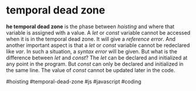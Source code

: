# temporal dead zone
**he temporal dead zone** is the phase between _hoisting_ and where that variable is assigned with a value. A _let_ or _const_ variable cannot be accessed when it is in the temporal dead zone. It will give a _reference error_. And another important aspect is that a _let_ or _const_ variable cannot be redeclared like _var_. In such a situation, a _syntax error_ will be given. But what is the difference between _let_ and _const_? The _let_ can be declared and initialized at any point in the program. But _const_ can only be declared and initialized in the same line. The value of _const_ cannot be updated later in the code.

#hoisting
#temporal-dead-zone
#js #javascript #coding 